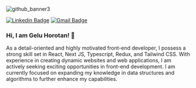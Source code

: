 <!-- ![LinkedIn_banner_2](https://user-images.githubusercontent.com/12242598/227998737-c409dd76-0e89-4825-be01-59d3025ead99.png) -->
![github_banner3]()



[![Linkedin Badge](https://img.shields.io/badge/-gelu--horotan-blue?style=flat&logo=Linkedin&logoColor=white&link=https://www.linkedin.com/in/gelu-horotan/)](https://www.linkedin.com/in/gelu-horotan/)
[![Gmail Badge](https://img.shields.io/badge/-horotangelu17-c14438?style=flat&logo=Gmail&logoColor=white&link=mailto:horotangelu17@gmail.com)](mailto:horotangelu17@gmail.com)

### Hi, I am Gelu Horotan! 👋

As a detail-oriented and highly motivated front-end developer, I possess a strong skill set in React, Next JS, Typescript, Redux, and Tailwind CSS. With experience in creating dynamic websites and web applications, I am actively seeking exciting opportunities in front-end development. I am currently focused on expanding my knowledge in data structures and algorithms to further enhance my capabilities.
